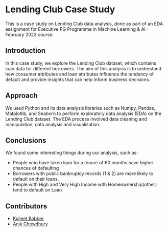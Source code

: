 # Lending Club Case Study
This is a case study on Lending Club data analysis, done as part of an EDA assignment for Executive PG Programme in Machine Learning & AI - February 2023 course.



## Introduction
In this case study, we explore the Lending Club dataset, which contains loan data for different borrowers. The aim of this analysis is to understand how consumer attributes and loan attributes influence the tendency of default and provide insights that can help inform business decisions.

## Approach
We used Python and its data analysis libraries such as Numpy, Pandas, Matplotlib, and Seaborn to perform exploratory data analysis (EDA) on the Lending Club dataset. The EDA process involved data cleaning and manipulation, data analysis and visualization.


## Conclusions
We found some interesting things during our analysis, such as:
- People who have taken loan for a tenure of 60 months have higher chances of defaulting
- Borrowers with public bankruptcy records (1 & 2) are more likely to default on their loans.
- People with High and Very High Income with Homeownership(other) tend to default on Loan


## Contributors
- [Kuljeet Babber](https://github.com/kuljeetbabber)
- [Anik Chowdhury](https://github.com/anikchowdhury55)
